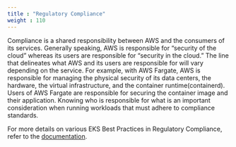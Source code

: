 ```yaml
---
title : "Regulatory Compliance"
weight : 110
---
```


Compliance is a shared responsibility between AWS and the consumers of its services. Generally speaking, AWS is responsible for “security of the cloud” whereas its users are responsible for “security in the cloud.” The line that delineates what AWS and its users are responsible for will vary depending on the service. For example, with AWS Fargate, AWS is responsible for managing the physical security of its data centers, the hardware, the virtual infrastructure, and the container runtime(containerd). Users of AWS Fargate are responsible for securing the container image and their application. Knowing who is responsible for what is an important consideration when running workloads that must adhere to compliance standards.

For more details on various EKS Best Practices in Regulatory Compliance, refer to the [documentation](https://aws.github.io/aws-eks-best-practices/security/docs/compliance/).
